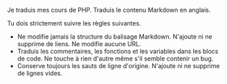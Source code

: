 Je traduis mes cours de PHP.
Traduis le contenu Markdown en anglais.

Tu dois strictement suivre les règles suivantes.

- Ne modifie jamais la structure du balisage Markdown. N'ajoute ni ne supprime de liens. Ne modifie aucune URL.
- Traduis les commentaires, les fonctions et les variables dans les blocs de code. Ne touche à rien d'autre même s'il semble contenir un bug.
- Conserve toujours les sauts de ligne d'origine. N'ajoute ni ne supprime de lignes vides.